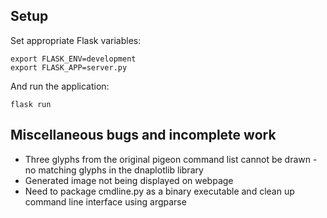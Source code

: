 ## Setup

Set appropriate Flask variables:

    export FLASK_ENV=development
    export FLASK_APP=server.py
  
And run the application:

    flask run



## Miscellaneous bugs and incomplete work 

- Three glyphs from the original pigeon command list cannot be drawn - no matching glyphs in the dnaplotlib library 
- Generated image not being displayed on webpage 
- Need to package cmdline.py as a binary executable and clean up command line interface using argparse
